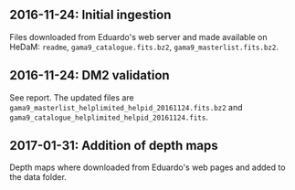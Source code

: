 ## 2016-11-24: Initial ingestion

Files downloaded from Eduardo's web server and made available on HeDaM:
`readme`, `gama9_catalogue.fits.bz2`, `gama9_masterlist.fits.bz2`.

## 2016-11-24: DM2 validation

See report. The updated files are
`gama9_masterlist_helplimited_helpid_20161124.fits.bz2` and
`gama9_catalogue_helplimited_helpid_20161124.fits`.

## 2017-01-31: Addition of depth maps

Depth maps where downloaded from Eduardo's web pages and added to the data
folder.
